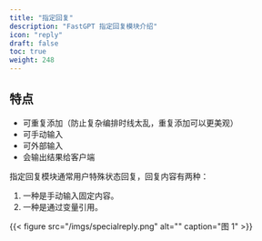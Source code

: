 ```yaml
---
title: "指定回复"
description: "FastGPT 指定回复模块介绍"
icon: "reply"
draft: false
toc: true
weight: 248
---
```


## 特点

- 可重复添加（防止复杂编排时线太乱，重复添加可以更美观）
- 可手动输入
- 可外部输入
- 会输出结果给客户端

指定回复模块通常用户特殊状态回复，回复内容有两种：

1. 一种是手动输入固定内容。
2. 一种是通过变量引用。

{{< figure
    src="/imgs/specialreply.png"
    alt=""
    caption="图 1"
    >}}
